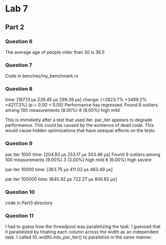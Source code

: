 # Lab 7
## Part 2
### Question 6
The average age of people older than 30 is 36.5

### Question 7
Code in benches/my_benchmark.rs

### Question 8
time:   [167.13 µs 226.45 µs 299.39 µs]
change: [+2823.7% +3499.2% +4217.3%] (p = 0.00 < 0.05)
Performance has regressed.
Found 8 outliers among 100 measurements (8.00%)
  8 (8.00%) high mild

This is immidietly after a test that used iter. par_iter appears to degrade performance. This could be caused by the existence of dead code. This would cause hidden optimizations that have unequal effects on the tests.

### Question 9
par iter 1000           time:   [204.83 µs 253.17 µs 303.46 µs]
Found 9 outliers among 100 measurements (9.00%)
  3 (3.00%) high mild
  6 (6.00%) high severe

par iter 10000          time:   [363.75 µs 411.02 µs 463.49 µs]

par iter 100000         time:   [640.92 µs 722.27 µs 806.82 µs]
### Question 10
code in Part3 directory

### Question 11
I had to guess how the threadpool was parallelizing the task. I guessed that it parallelized by treating each column across the width as an independent task. I called (0..width).into_par_iter() to parallelize in the same manner.